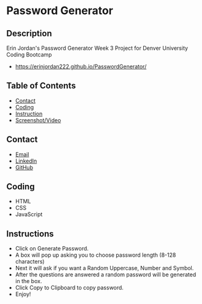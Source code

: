 # Password Generator

## Description
Erin Jordan's Password Generator Week 3 Project for Denver University Coding Bootcamp
* https://erinjordan222.github.io/PasswordGenerator/

## Table of Contents
* [Contact](#Contact)
* [Coding](#Coding)
* [Instruction](#Instruction)
* [Screenshot/Video](#Screenshot/Video)

## Contact
* <a href="https://erinjordan2790@gmail.com">Email</a> <br>
* <a href="https://www.linkedin.com/in/erin-jordan-b04210223/">LinkedIn</a> <br>
* <a href="https://github.com/ErinJordan222">GitHub</a> <br>

## Coding
* HTML
* CSS
* JavaScript

## Instructions
* Click on Generate Password.
* A box will pop up asking you to choose password length (8-128 characters)
* Next it will ask if you want a Random Uppercase, Number and Symbol.
* After the questions are answered a random password will be generated in the box.
* Click Copy to Clipboard to copy password. 
* Enjoy!
